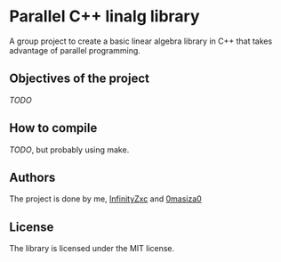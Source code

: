# Parallel C++ linalg library
A group project to create a basic linear algebra library in C++ that takes advantage of parallel programming.

## Objectives of the project
*TODO*

## How to compile
*TODO*, but probably using make.

## Authors
The project is done by me, [InfinityZxc](https://github.com/InfinityZxc) and [0masiza0](https://github.com/0masiza0)

## License
The library is licensed under the MIT license.
